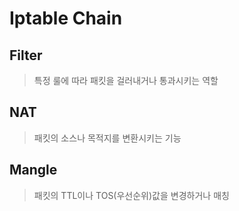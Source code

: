 # Iptable Chain

## Filter
> 특정 룰에 따라 패킷을 걸러내거나 통과시키는 역할

## NAT
> 패킷의 소스나 목적지를 변환시키는 기능

## Mangle
> 패킷의 TTL이나 TOS(우선순위)값을 변경하거나 매칭

<!--more-->

